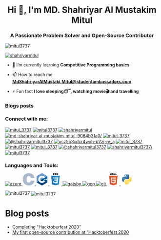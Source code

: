 <h1 align="center">Hi 👋, I'm MD. Shahriyar Al Mustakim Mitul</h1>
<h3 align="center">A Passionate Problem Solver and Open-Source Contributor</h3>

<p align="left"> <img src="https://komarev.com/ghpvc/?username=mitul3737&label=Profile%20views&color=0e75b6&style=flat" alt="mitul3737" /> </p>

<p align="left"> <a href="https://twitter.com/shahriyarmitul" target="blank"><img src="https://img.shields.io/twitter/follow/shahriyarmitul?logo=twitter&style=for-the-badge" alt="shahriyarmitul" /></a> </p>

<!--
- 🔭 I’m currently working on [Python Projects](-link-)
-->
- 🌱 I’m currently learning **Competitive Programming basics**
<!--

- 👯 I’m looking to collaborate on [Open-Source projects](-link-)

- 🤝 I’m looking for help with [Open-Source project](--link--)

- 👨‍💻 All of my projects are available at [--link--](--link--)

-->
<!--
- 📝 I regularly write articles on [https://dev.to/dashboard](https://dev.to/dashboard)

- 💬 Ask me about **Open-source contribution, Microsoft Learn Student Ambassador Application**
-->
- 📫 How to reach me **MdShahriyarAlMustaki.Mitul@studentambassadors.com**
<!--
- 📄 Know about my experiences [https://drive.google.com/file/d/1uLXftyRT5h5iEB-L-BjKeKx4hKB9ZK5_/view?usp=sharing](https://drive.google.com/file/d/1uLXftyRT5h5iEB-L-BjKeKx4hKB9ZK5_/view?usp=sharing)
-->

- ⚡ Fun fact **I love sleeping😴, watching movie🎬 and travelling**

### Blogs posts
<!-- BLOG-POST-LIST:START -->
<!-- BLOG-POST-LIST:END -->

<h3 align="left">Connect with me:</h3>
<p align="left">
<a href="https://codepen.io/mitul_3737" target="blank"><img align="center" src="https://cdn.jsdelivr.net/npm/simple-icons@3.0.1/icons/codepen.svg" alt="mitul_3737" height="30" width="40" /></a>
<a href="https://dev.to/mitul3737" target="blank"><img align="center" src="https://cdn.jsdelivr.net/npm/simple-icons@3.0.1/icons/dev-dot-to.svg" alt="mitul3737" height="30" width="40" /></a>
<a href="https://twitter.com/shahriyarmitul" target="blank"><img align="center" src="https://cdn.jsdelivr.net/npm/simple-icons@3.0.1/icons/twitter.svg" alt="shahriyarmitul" height="30" width="40" /></a>
<a href="https://linkedin.com/in/md-shahriyar-al-mustakim-mitul-9084b31a0/" target="blank"><img align="center" src="https://cdn.jsdelivr.net/npm/simple-icons@3.0.1/icons/linkedin.svg" alt="md-shahriyar-al-mustakim-mitul-9084b31a0/" height="30" width="40" /></a>
<a href="https://stackoverflow.com/users/mitul-3737" target="blank"><img align="center" src="https://cdn.jsdelivr.net/npm/simple-icons@3.0.1/icons/stackoverflow.svg" alt="mitul-3737" height="30" width="40" /></a>
<a href="https://medium.com/@shahriyarmitul3737" target="blank"><img align="center" src="https://cdn.jsdelivr.net/npm/simple-icons@3.0.1/icons/medium.svg" alt="@shahriyarmitul3737" height="30" width="40" /></a>
<a href="https://www.youtube.com/channel/UCz5O3xDcr4Wxh-p2Zj-re_A " target="blank"><img align="center" src="https://cdn.jsdelivr.net/npm/simple-icons@3.0.1/icons/youtube.svg" alt="ucz5o3xdcr4wxh-p2zj-re_a" height="30" width="40" /></a>
<a href="https://www.codechef.com/users/mitul_3737" target="blank"><img align="center" src="https://cdn.jsdelivr.net/npm/simple-icons@3.1.0/icons/codechef.svg" alt="mitul_3737" height="30" width="40" /></a>
<a href="https://www.hackerrank.com/mitul3737" target="blank"><img align="center" src="https://cdn.jsdelivr.net/npm/simple-icons@3.0.1/icons/hackerrank.svg" alt="mitul3737" height="30" width="40" /></a>
<a href="https://codeforces.com/profile/mitul_3737" target="blank"><img align="center" src="https://cdn.jsdelivr.net/npm/simple-icons@3.0.1/icons/codeforces.svg" alt="mitul_3737" height="30" width="40" /></a>
<a href="https://www.hackerearth.com/@shahriyarmitul3737" target="blank"><img align="center" src="https://cdn.jsdelivr.net/npm/simple-icons@3.0.1/icons/hackerearth.svg" alt="@shahriyarmitul3737" height="30" width="40" /></a>
<a href="https://auth.geeksforgeeks.org/user/shahriyarmitul3737/" target="blank"><img align="center" src="https://cdn.jsdelivr.net/npm/simple-icons@3.0.1/icons/geeksforgeeks.svg" alt="shahriyarmitul3737/" height="30" width="40" /></a>
<a href="https://www.topcoder.com/members/mitul3737" target="blank"><img align="center" src="https://cdn.jsdelivr.net/npm/simple-icons@3.0.1/icons/topcoder.svg" alt="mitul3737" height="30" width="40" /></a>
</p>

<h3 align="left">Languages and Tools:</h3>
<p align="left"> <a href="https://azure.microsoft.com/en-in/" target="_blank"> <img src="https://www.vectorlogo.zone/logos/microsoft_azure/microsoft_azure-icon.svg" alt="azure" width="40" height="40"/> </a> <a href="https://www.cprogramming.com/" target="_blank"> <img src="https://raw.githubusercontent.com/devicons/devicon/master/icons/c/c-original.svg" alt="c" width="40" height="40"/> </a> <a href="https://www.w3schools.com/cpp/" target="_blank"> <img src="https://raw.githubusercontent.com/devicons/devicon/master/icons/cplusplus/cplusplus-original.svg" alt="cplusplus" width="40" height="40"/> </a> <a href="https://www.w3schools.com/css/" target="_blank"> <img src="https://raw.githubusercontent.com/devicons/devicon/master/icons/css3/css3-original-wordmark.svg" alt="css3" width="40" height="40"/> </a> <a href="https://www.gatsbyjs.com/" target="_blank"> <img src="https://www.vectorlogo.zone/logos/gatsbyjs/gatsbyjs-icon.svg" alt="gatsby" width="40" height="40"/> </a> <a href="https://cloud.google.com" target="_blank"> <img src="https://www.vectorlogo.zone/logos/google_cloud/google_cloud-icon.svg" alt="gcp" width="40" height="40"/> </a> <a href="https://git-scm.com/" target="_blank"> <img src="https://www.vectorlogo.zone/logos/git-scm/git-scm-icon.svg" alt="git" width="40" height="40"/> </a> <a href="https://www.w3.org/html/" target="_blank"> <img src="https://raw.githubusercontent.com/devicons/devicon/master/icons/html5/html5-original-wordmark.svg" alt="html5" width="40" height="40"/> </a> <a href="https://www.python.org" target="_blank"> <img src="https://raw.githubusercontent.com/devicons/devicon/master/icons/python/python-original.svg" alt="python" width="40" height="40"/> </a> </p>

<p><img align="left" src="https://github-readme-stats.vercel.app/api/top-langs?username=mitul3737&show_icons=true&locale=en&layout=compact" alt="mitul3737" /></p>

<p>&nbsp;<img align="center" src="https://github-readme-stats.vercel.app/api?username=mitul3737&show_icons=true&locale=en" alt="mitul3737" /></p>


# Blog posts

<!-- BLOG-POST-LIST:START -->
- [Completing "Hacktoberfest 2020"](https://dev.to/mitul3737/completing-hacktoberfest-2020-1b70)
- [My first open-source contribution at “Hacktoberfest 2020](https://medium.com/@shahriyarmitul3737/my-first-open-source-contribution-at-hacktoberfest-2020-ad82d040a0ad?source=rss-c1edac92734b------2)
<!-- BLOG-POST-LIST:END -->

